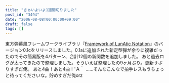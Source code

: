 ```yaml
---
title: "さぁいよいよ1週間切りました"
post_id: "3494"
date: "2006-08-08T00:00:00+09:00"
draft: false
tags: []
---
```



東方弾幕風フレームワークライブラリ『[Framework of LunAtic Notation](/tag/flan)』のバージョン0.1cをリリースしました。0.1aに追加された新定型弾が余りに複雑だったのでその簡易版を4パターン、合計12個の新関数を追加しました。 あと過去ログが太ってきたので整理しました。そういえば整理したの9ヶ月ぶり。更新サボりすぎだ俺。  あと4曲！あと4曲！'Ａ｀ ……そんなこんなで拍手レスもうちょっと待ってくださいな。貯めすぎだ俺orz

